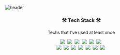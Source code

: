 ![header](https://capsule-render.vercel.app/api?type=soft&color=auto&height=150&section=header&text=KkakSsang&fontSize=70&animation=twinkling)

<h3 align="center">🛠 Tech Stack 🛠</h3>

<p align="center"> Techs that I've used at least once </p>

<p align="center">
  <img src="https://img.shields.io/badge/Html5-#E34F26?style=flat-square&logo=Html5&logoColor=white"/></a>&nbsp 
  <img src="https://img.shields.io/badge/Css3-007396?style=flat-square&logo=Css3&logoColor=white"/></a>&nbsp 
  <img src="https://img.shields.io/badge/Sass-1572B6?style=flat-square&logo=Sass&logoColor=white"/></a>&nbsp
  <img src="https://img.shields.io/badge/Bootstrap-11B48A?style=flat-square&logo=Bootstrap&logoColor=white"/></a>&nbsp
  <img src="https://img.shields.io/badge/Javascript-ffb13b?style=flat-square&logo=javascript&logoColor=white"/></a>&nbsp 
  <img src="https://img.shields.io/badge/React-6DB33F?style=flat-square&logo=React&logoColor=white"/></a>&nbsp 
  <br>
  <img src="https://img.shields.io/badge/C-A8B9CC?style=flat-square&logo=C&logoColor=white"/></a>&nbsp
  <img src="https://img.shields.io/badge/C++-00599C?style=flat-square&logo=C%2B%2B&logoColor=white"/></a>&nbsp
  <img src="https://img.shields.io/badge/Python-00599C?style=flat-Python&logo=C%2B%2B&logoColor=white"/></a>&nbsp
  <img src="https://img.shields.io/badge/Webpack-092E20?style=flat-square&logo=Webpack&logoColor=white"/></a>&nbsp 
  <img src="https://img.shields.io/badge/Github-E6B91E?style=flat-square&logo=GitHub&logoColor=white"/></a>&nbsp 
  <img src="https://img.shields.io/badge/MongoDB-DB3552?style=flat-square&logo=MongoDB&logoColor=white"/></a>&nbsp 
  <img src="https://img.shields.io/badge/aws-333664?style=flat-square&logo=amazon-aws&logoColor=white"/></a>&nbsp 
  
